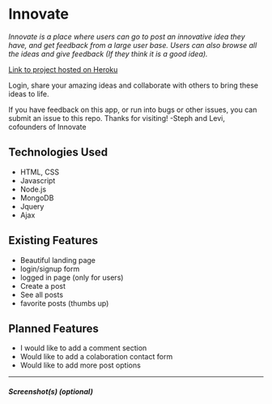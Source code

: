 # Innovate

*Innovate is a place where users can go to post an innovative idea they have, and get feedback from a large user base. Users can also browse all the ideas and give feedback (If they think it is a good idea).*

[Link to project hosted on Heroku](https://thawing-hollows-85916.herokuapp.com/)

Login, share your amazing ideas and collaborate with others to bring these ideas to life.

If you have feedback on this app, or run into bugs or other issues, you can submit an issue to this repo. Thanks for visiting!
-Steph and Levi, cofounders of Innovate

## Technologies Used

* HTML, CSS
* Javascript
* Node.js
* MongoDB
* Jquery
* Ajax



## Existing Features

* Beautiful landing page
* login/signup form
* logged in page (only for users)
* Create a post
* See all posts
* favorite posts (thumbs up)



## Planned Features

* I would like to add a comment section
* Would like to add a colaboration contact form
* Would like to add more post options
---

##### Screenshot(s) (optional)
